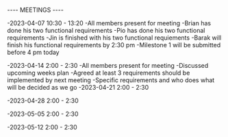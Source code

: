 ---- MEETINGS ----

-2023-04-07 10:30 - 13:20
 -All members present for meeting
 -Brian has done his two functional requirements
 -Pio has done his two functional requirements
 -Jin is finished with his two functional requiements
 -Barak will finish his functional requirements by 2:30 pm 
 -Milestone 1 will be submitted before 4 pm today

-2023-04-14 2:00 - 2:30
 -All members present for meeting
 -Discussed upcoming weeks plan
 -Agreed at least 3 requirements should be implemented by next meeting 
 -Specific requirements and who does what will be decided as we go 
-2023-04-21 2:00 - 2:30

-2023-04-28 2:00 - 2:30

-2023-05-05 2:00 - 2:30

-2023-05-12 2:00 - 2:30



